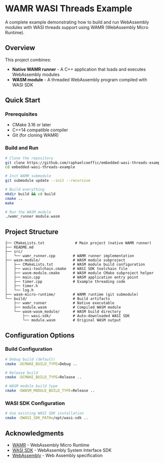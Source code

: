 # WAMR WASI Threads Example

A complete example demonstrating how to build and run WebAssembly modules with
WASI threads support using WAMR (WebAssembly Micro Runtime).

## Overview

This project combines:
- **Native WAMR runner** - A C++ application that loads and executes WebAssembly modules
- **WASM module** - A threaded WebAssembly program compiled with WASI SDK

## Quick Start

### Prerequisites

- CMake 3.16 or later
- C++14 compatible compiler
- Git (for cloning WAMR)

### Build and Run

```bash
# Clone the repository
git clone https://github.com/raphaelcoeffic/embedded-wasi-threads-example.git
cd embedded-wasi-threads-example

# Init WAMR submodule
git submodule update --init --recursive

# Build everything
mkdir build && cd build
cmake ..
make

# Run the WASM module
./wamr_runner module.wasm
```

## Project Structure

```
├── CMakeLists.txt              # Main project (native WAMR runner)
├── README.md
├── src/
│   └── wamr_runner.cpp        # WAMR runner implementation
├── wasm-module/               # WASM module subproject
│   ├── CMakeLists.txt         # WASM module build configuration
│   ├── wasi-toolchain.cmake   # WASI SDK toolchain file
│   ├── wasm-module.cmake      # WASM module CMake subproject helper
│   ├── main.cpp               # WASM application entry point
│   ├── timer.cpp              # Example threading code
│   ├── timer.h
│   └── log.h
├── wasm-micro-runtime/        # WAMR runtime (git submodule)
└── build/                     # Build artifacts
    ├── wamr_runner            # Native executable
    ├── module.wasm            # Compiled WASM module
    └── wasm-wasm_module/      # WASM build directory
        ├── wasi-sdk/          # Auto-downloaded WASI SDK
        └── module.wasm        # Original WASM output
```

## Configuration Options

### Build Configuration

```bash
# Debug build (default)
cmake -DCMAKE_BUILD_TYPE=Debug ..

# Release build
cmake -DCMAKE_BUILD_TYPE=Release ..

# WASM module build type
cmake -DWASM_MODULE_BUILD_TYPE=Release ..
```

### WASI SDK Configuration

```bash
# Use existing WASI SDK installation
cmake -DWASI_SDK_PATH=/opt/wasi-sdk ..
```

## Acknowledgments

- [WAMR](https://github.com/bytecodealliance/wasm-micro-runtime) - WebAssembly Micro Runtime
- [WASI SDK](https://github.com/WebAssembly/wasi-sdk) - WebAssembly System Interface SDK
- [WebAssembly](https://webassembly.org/) - Web Assembly specification
